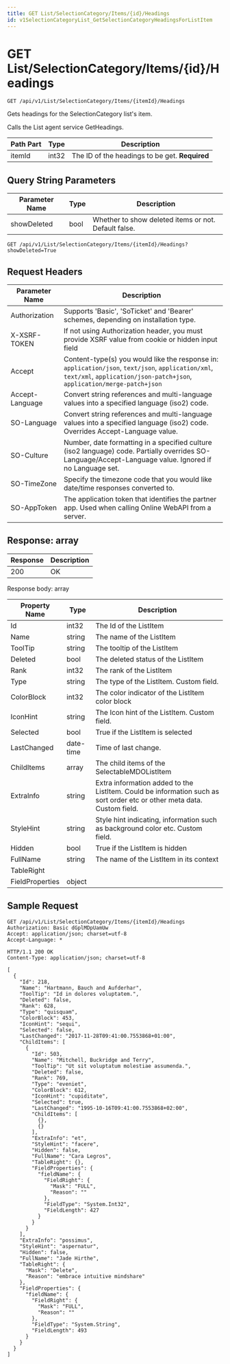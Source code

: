 ```yaml
---
title: GET List/SelectionCategory/Items/{id}/Headings
id: v1SelectionCategoryList_GetSelectionCategoryHeadingsForListItem
---
```


# GET List/SelectionCategory/Items/{id}/Headings

```http
GET /api/v1/List/SelectionCategory/Items/{itemId}/Headings
```

Gets headings for the SelectionCategory list's item.

Calls the List agent service GetHeadings.




| Path Part | Type | Description |
|-----------|------|-------------|
| itemId | int32 | The ID of the headings to be get. **Required** |


## Query String Parameters

| Parameter Name | Type |  Description |
|----------------|------|--------------|
| showDeleted | bool |  Whether to show deleted items or not. Default false. |

```http
GET /api/v1/List/SelectionCategory/Items/{itemId}/Headings?showDeleted=True
```


## Request Headers

| Parameter Name | Description |
|----------------|-------------|
| Authorization  | Supports 'Basic', 'SoTicket' and 'Bearer' schemes, depending on installation type. |
| X-XSRF-TOKEN   | If not using Authorization header, you must provide XSRF value from cookie or hidden input field |
| Accept         | Content-type(s) you would like the response in: `application/json`, `text/json`, `application/xml`, `text/xml`, `application/json-patch+json`, `application/merge-patch+json` |
| Accept-Language | Convert string references and multi-language values into a specified language (iso2) code. |
| SO-Language | Convert string references and multi-language values into a specified language (iso2) code. Overrides Accept-Language value. |
| SO-Culture | Number, date formatting in a specified culture (iso2 language) code. Partially overrides SO-Language/Accept-Language value. Ignored if no Language set. |
| SO-TimeZone | Specify the timezone code that you would like date/time responses converted to. |
| SO-AppToken | The application token that identifies the partner app. Used when calling Online WebAPI from a server. |


## Response: array



| Response | Description |
|----------------|-------------|
| 200 | OK |

Response body: array

| Property Name | Type |  Description |
|----------------|------|--------------|
| Id | int32 | The Id of the ListItem |
| Name | string | The name of the ListItem |
| ToolTip | string | The tooltip of the ListItem |
| Deleted | bool | The deleted status of the ListItem |
| Rank | int32 | The rank of the ListItem |
| Type | string | The type of the ListItem. Custom field. |
| ColorBlock | int32 | The color indicator of the ListItem color block |
| IconHint | string | The Icon hint of the ListItem. Custom field. |
| Selected | bool | True if the ListItem is selected |
| LastChanged | date-time | Time of last change. |
| ChildItems | array | The child items of the SelectableMDOListItem |
| ExtraInfo | string | Extra information added to the ListItem. Could be information such as sort order etc or other meta data. Custom field. |
| StyleHint | string | Style hint indicating, information such as background color etc. Custom field. |
| Hidden | bool | True if the ListItem is hidden |
| FullName | string | The name of the ListItem in its context |
| TableRight |  |  |
| FieldProperties | object |  |

## Sample Request

```http!
GET /api/v1/List/SelectionCategory/Items/{itemId}/Headings
Authorization: Basic dGplMDpUamUw
Accept: application/json; charset=utf-8
Accept-Language: *
```

```http_
HTTP/1.1 200 OK
Content-Type: application/json; charset=utf-8

[
  {
    "Id": 218,
    "Name": "Hartmann, Bauch and Aufderhar",
    "ToolTip": "Id in dolores voluptatem.",
    "Deleted": false,
    "Rank": 628,
    "Type": "quisquam",
    "ColorBlock": 453,
    "IconHint": "sequi",
    "Selected": false,
    "LastChanged": "2017-11-28T09:41:00.7553868+01:00",
    "ChildItems": [
      {
        "Id": 503,
        "Name": "Mitchell, Buckridge and Terry",
        "ToolTip": "Ut sit voluptatum molestiae assumenda.",
        "Deleted": false,
        "Rank": 769,
        "Type": "eveniet",
        "ColorBlock": 612,
        "IconHint": "cupiditate",
        "Selected": true,
        "LastChanged": "1995-10-16T09:41:00.7553868+02:00",
        "ChildItems": [
          {},
          {}
        ],
        "ExtraInfo": "et",
        "StyleHint": "facere",
        "Hidden": false,
        "FullName": "Cara Legros",
        "TableRight": {},
        "FieldProperties": {
          "fieldName": {
            "FieldRight": {
              "Mask": "FULL",
              "Reason": ""
            },
            "FieldType": "System.Int32",
            "FieldLength": 427
          }
        }
      }
    ],
    "ExtraInfo": "possimus",
    "StyleHint": "aspernatur",
    "Hidden": false,
    "FullName": "Jade Hirthe",
    "TableRight": {
      "Mask": "Delete",
      "Reason": "embrace intuitive mindshare"
    },
    "FieldProperties": {
      "fieldName": {
        "FieldRight": {
          "Mask": "FULL",
          "Reason": ""
        },
        "FieldType": "System.String",
        "FieldLength": 493
      }
    }
  }
]
```